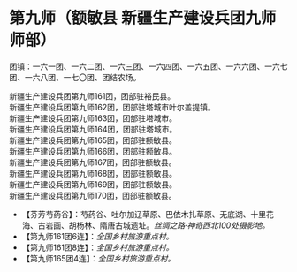 # 第九师（额敏县 新疆生产建设兵团九师师部）
团镇：一六一团、一六二团、一六三团、一六四团、一六五团、一六六团、一六七团、一六八团、一七〇团、团结农场。  
  
新疆生产建设兵团第九师161团，团部驻裕民县。  
新疆生产建设兵团第九师162团，团部驻塔城市叶尔盖提镇。  
新疆生产建设兵团第九师163团，团部驻塔城市。  
新疆生产建设兵团第九师164团，团部驻塔城市。  
新疆生产建设兵团第九师165团，团部驻额敏县。  
新疆生产建设兵团第九师166团，团部驻额敏县。  
新疆生产建设兵团第九师167团，团部驻额敏县。  
新疆生产建设兵团第九师168团，团部驻额敏县。  
新疆生产建设兵团第九师169团，团部驻额敏县。  
新疆生产建设兵团第九师170团，团部驻额敏县。  

* 【芬芳芍药谷】：芍药谷、吐尔加辽草原、巴依木扎草原、无底湖、十里花海、古岩画、胡杨林、隋唐古城遗址。*丝绸之路·神奇西北100处摄影地。*
* 【第九师161团6连】：*全国乡村旅游重点村。*
* 【第九师161团8连】：*全国乡村旅游重点村。*
* 【第九师165团4连】：*全国乡村旅游重点村。*
